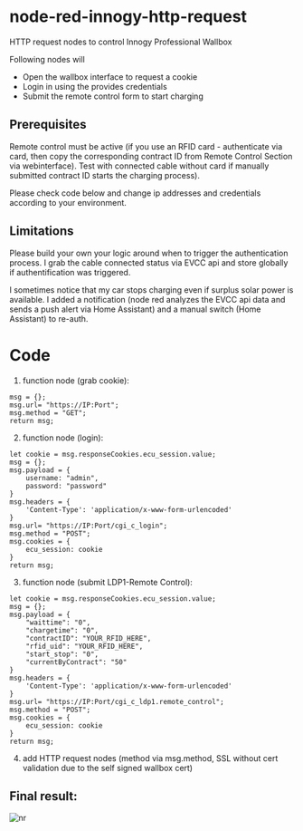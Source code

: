 # node-red-innogy-http-request
HTTP request nodes to control Innogy Professional Wallbox

Following nodes will
- Open the wallbox interface to request a cookie
- Login in using the provides credentials
- Submit the remote control form to start charging

## Prerequisites
Remote control must be active (if you use an RFID card - authenticate via card, then copy the corresponding contract ID from Remote Control Section via webinterface). 
Test with connected cable without card if manually submitted contract ID starts the charging process).

Please check code below and change ip addresses and credentials according to your environment.

## Limitations
Please build your own your logic around when to trigger the authentication process. I grab the cable connected status via EVCC api and store globally if authentification was triggered. 

I sometimes notice that my car stops charging even if surplus solar power is available. I added a notification (node red analyzes the EVCC api data and sends a push alert via Home Assistant) and a manual switch (Home Assistant) to re-auth. 

# Code
1. function node (grab cookie):
```
msg = {};
msg.url= "https://IP:Port";
msg.method = "GET";
return msg;
```
2. function node (login):
```
let cookie = msg.responseCookies.ecu_session.value;
msg = {};
msg.payload = {
    username: "admin",
    password: "password"
}
msg.headers = {
    'Content-Type': 'application/x-www-form-urlencoded'
}
msg.url= "https://IP:Port/cgi_c_login";
msg.method = "POST";
msg.cookies = {
    ecu_session: cookie
}
return msg;
```
3. function node (submit LDP1-Remote Control):
```
let cookie = msg.responseCookies.ecu_session.value;
msg = {};
msg.payload = {
    "waittime": "0",
    "chargetime": "0",
    "contractID": "YOUR_RFID_HERE",
    "rfid_uid": "YOUR_RFID_HERE",
    "start_stop": "0",
    "currentByContract": "50"
}
msg.headers = {
    'Content-Type': 'application/x-www-form-urlencoded'
}
msg.url= "https://IP:Port/cgi_c_ldp1.remote_control";
msg.method = "POST";
msg.cookies = {
    ecu_session: cookie
}
return msg;
```
4. add HTTP request nodes (method via msg.method, SSL without cert validation due to the self signed wallbox cert)

## Final result:

![nr](https://github.com/user-attachments/assets/546d7374-dd47-4b06-9051-713f175071e2)



